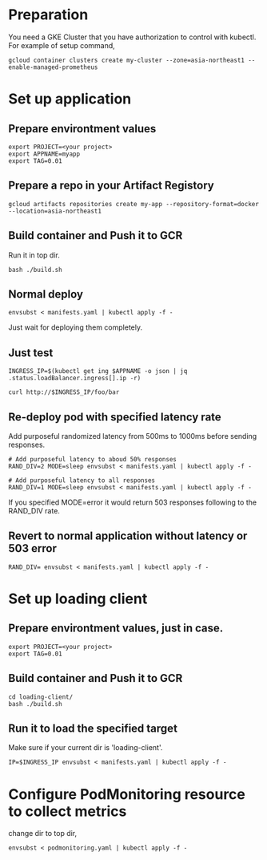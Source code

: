 # Preparation
You need a GKE Cluster that you have authorization to control with kubectl.
For example of setup command,
```
gcloud container clusters create my-cluster --zone=asia-northeast1 --enable-managed-prometheus
```

# Set up application
## Prepare environtment values
```
export PROJECT=<your project>
export APPNAME=myapp
export TAG=0.01
```

## Prepare a repo in your Artifact Registory
```
gcloud artifacts repositories create my-app --repository-format=docker --location=asia-northeast1
```

## Build container and Push it to GCR
Run it in top dir.
```
bash ./build.sh
```

## Normal deploy
```
envsubst < manifests.yaml | kubectl apply -f -
```
Just wait for deploying them completely.

## Just test
```
INGRESS_IP=$(kubectl get ing $APPNAME -o json | jq .status.loadBalancer.ingress[].ip -r)

curl http://$INGRESS_IP/foo/bar
```

## Re-deploy pod with specified latency rate
Add purposeful randomized latency from 500ms to 1000ms before sending responses.
```
# Add purposeful latency to aboud 50% responses
RAND_DIV=2 MODE=sleep envsubst < manifests.yaml | kubectl apply -f -

# Add purposeful latency to all responses
RAND_DIV=1 MODE=sleep envsubst < manifests.yaml | kubectl apply -f -
```
If you specified MODE=error it would return 503 responses following to the RAND_DIV rate.

## Revert to normal application without latency or 503 error
```
RAND_DIV= envsubst < manifests.yaml | kubectl apply -f -
```


# Set up loading client

## Prepare environtment values, just in case.
```
export PROJECT=<your project>
export TAG=0.01
```

## Build container and Push it to GCR
```
cd loading-client/
bash ./build.sh
```

## Run it to load the specified target
Make sure if your current dir is 'loading-client'.
```
IP=$INGRESS_IP envsubst < manifests.yaml | kubectl apply -f -
```

# Configure PodMonitoring resource to collect metrics
change dir to top dir,
```
envsubst < podmonitoring.yaml | kubectl apply -f -
```

